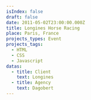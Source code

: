 ```yaml
---
isIndex: false
draft: false
date: 2011-05-02T23:00:00.000Z
title: Longines Horse Racing 
place: Paris, France
projects_types: Event
projects_tags:
  - HTML
  - CSS
  - Javascript
datas:
  - title: Client
    text: Longines
  - title: Agency
    text: Dagobert
---
```

